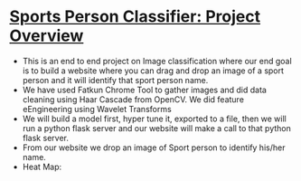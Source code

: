 # [Sports Person Classifier: Project Overview](https://github.com/KrutikaDesai02/SportsPersonClassifier)
* This is an end to end project on Image classification where our end goal is to build a website where you can drag and drop an image of a sport person and it will identify that sport person name.
* We have used Fatkun Chrome Tool to gather images and did data cleaning using Haar Cascade from OpenCV. We did feature eEngineering using Wavelet Transforms
* We will build a model first, hyper tune it, exported to a file, then we will run a python flask server and our website will make a call to that python flask server. 
* From our website we drop an image of Sport person to identify his/her name.
* Heat Map: 
